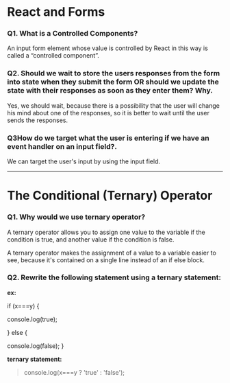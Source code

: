 # **React and Forms**

### **Q1. What is a Controlled Components?**

An input form element whose value is controlled by React in this way is called a “controlled component”.

### **Q2. Should we wait to store the users responses from the form into state when they submit the form OR should we update the state with their responses as soon as they enter them? Why.**

Yes, we should wait, because there is a possibility that the user will change his mind about one of the responses, so it is better to wait until the user sends the responses.

### **Q3How do we target what the user is entering if we have an event handler on an input field?.**

We can target the user's input by using the input field.

____

# **The Conditional (Ternary) Operator**


### **Q1. Why would we use ternary operator?**

A ternary operator allows you to assign one value to the variable if the condition is true, and another value if the condition is false.

A ternary operator makes the assignment of a value to a variable easier to see, because it's contained on a single line instead of an if else block.

### **Q2. Rewrite the following statement using a ternary statement:**


**ex:**

 if (x===y) {

 console.log(true);

  } else {

 console.log(false);
  }


**ternary statement:**

>console.log(x===y ? 'true' : 'false');